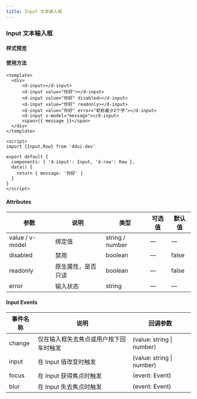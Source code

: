 ```yaml
---
title: Input 文本输入框
---
```


### Input 文本输入框 

#### 样式预览
<ClientOnly>
  <input-demo></input-demo>
</ClientOnly>

#### 使用方法
```vue
<template>
  <div>
      <d-input></d-input>
      <d-input value="你好"></d-input>
      <d-input value="你好" disabled></d-input>
      <d-input value="你好" readonly></d-input>
      <d-input value="你好" error="昵称最少2个字"></d-input>
      <d-input v-model="message"></d-input>
      <span>{{ message }}</span>
  </div>
</template>

<script>
import {Input,Row} from 'ddui-dev'

export default {
  components: { 'd-input': Input, 'd-row': Row },
  data() {
    return { message: '你好' }
  }
}
</script>
```

#### Attributes
<table>
    <thead>
        <tr>
            <th>参数</th>
            <th>说明</th>
            <th>类型</th>
            <th>可选值</th>
            <th>默认值</th>
        </tr>
     </thead>
    <tbody>
        <tr>
            <td>value / v-model</td>
            <td>绑定值</td>
            <td>string / number</td>
            <td>—</td>
            <td>—</td>
        </tr>
        <tr>
            <td>disabled</td>
            <td>禁用</td>
            <td>boolean</td>
            <td>—</td>
            <td>false</td>
        </tr>
        <tr>
            <td>readonly</td>
            <td>原生属性，是否只读</td>
            <td>boolean</td>
            <td>—</td>
            <td>false</td>
        </tr>
        <tr>
            <td>error</td>
            <td>输入状态</td>
            <td>string</td>
            <td>—</td>
            <td>—</td>
        </tr>
    </tbody>
</table>

#### Input Events
<table>
    <thead>
        <tr>
            <th>事件名称</th>
            <th>说明</th>
            <th>回调参数</th>
        </tr>
     </thead>
    <tbody>
        <tr>
            <td>change</td>
            <td>仅在输入框失去焦点或用户按下回车时触发</td>
            <td>(value: string | number)</td>
        </tr>
        <tr>
            <td>input</td>
            <td>在 Input 值改变时触发</td>
            <td>(value: string | number)</td>
        </tr>
        <tr>
            <td>focus</td>
            <td>在 Input 获得焦点时触发</td>
            <td>(event: Event)</td>
        </tr>
        <tr>
            <td>blur</td>
            <td>在 Input 失去焦点时触发</td>
            <td>(event: Event)</td>
        </tr>
    </tbody>
</table>